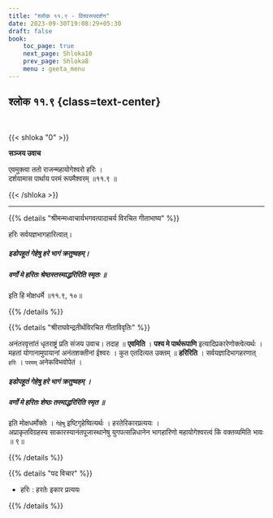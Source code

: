 ```yaml
---
title: "श्लोक ११.९ - विश्वरूपदर्शन"
date: 2023-09-30T19:08:29+05:30
draft: false
book:
    toc_page: true
    next_page: Shloka10
    prev_page: Shloka8
    menu : geeta_menu
---
```




## श्लोक ११.९ {class=text-center}

<br/>

{{< shloka  "0"  >}}

**सञ्जय उवाच**

एवमुक्त्वा ततो राजन्महायोगेश्वरो हरिः ।    
दर्शयामास पार्थाय परमं रूपमैश्वरम् ॥११.९ ॥

{{< /shloka >}}

---


{{% details "श्रीमन्मध्वाचार्यभगवत्पादाचर्य विरचित  गीताभाष्य" %}}

हरिः सर्वयज्ञभागहारित्वात्।  
##### इडोपहूतं गेहेषु हरे  भागं क्रतुष्वहम्। 
##### वर्णो मे हरितः श्रेष्ठस्तस्माद्धरिरिति स्मृतः ॥
इति हि मोक्षधर्मे   ॥११.९, १०॥

{{% /details %}}



{{% details "श्रीराघवेन्द्रतीर्थविरचित गीताविवृतिः" %}}

अनंतरवृत्तांतं धृतराष्ट्रं प्रति संजय उवाच। तदाह ॥ 
**एवमिति** । 
**पश्य मे पार्थरूपाणि** इत्यादिप्रकारेणोक्त्वेत्यर्थः । 
महतां योगानामुपायानां अनंतशक्तीनां ईश्वरः । 
कुत एतदित्यत उक्तम्‌ ॥ **हरिरिति** । 
सर्वयज्ञादिभागहरणात् `हरिः` । 
`परमम्` अनेकविभवोपेतं ।  
##### इडोपहूतं गेहेषु हरे भागं क्रतुष्वहम्‌ । 
##### वर्णो मे हरितः शेष्ठः तस्माद्धरिरिति स्मृत ॥  
इति मोक्षधर्मोक्तेः । `गेहेषु` इष्टिगृहेष्वित्यर्थः । 
हरतेरिकारप्रत्ययः ।   
अप्राकृतविग्रहस्य साकारस्यानंतपूजास्थानेषु 
युगपत्सन्निधानेन भागहारिणो महायोगेश्वरत्वं किं 
वक्तव्यमिति भावः ॥ ९॥

{{% /details %}}



{{% details "पद विचार" %}}

- हरिः : हरतेः इकार प्रत्ययः

{{% /details %}}
